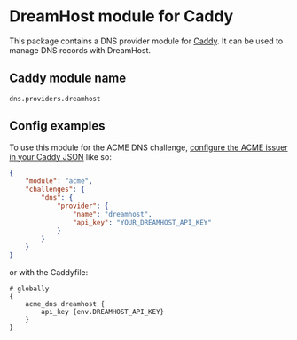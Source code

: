 DreamHost module for Caddy
===========================

This package contains a DNS provider module for [Caddy](https://github.com/caddyserver/caddy). It can be used to manage DNS records with DreamHost.

## Caddy module name

```
dns.providers.dreamhost
```

## Config examples

To use this module for the ACME DNS challenge, [configure the ACME issuer in your Caddy JSON](https://caddyserver.com/docs/json/apps/tls/automation/policies/issuer/acme/) like so:

```json
{
	"module": "acme",
	"challenges": {
		"dns": {
			"provider": {
				"name": "dreamhost",
				"api_key": "YOUR_DREAMHOST_API_KEY"
			}
		}
	}
}
```

or with the Caddyfile:

```
# globally
{
	acme_dns dreamhost {
		api_key {env.DREAMHOST_API_KEY}
	}
}
```

